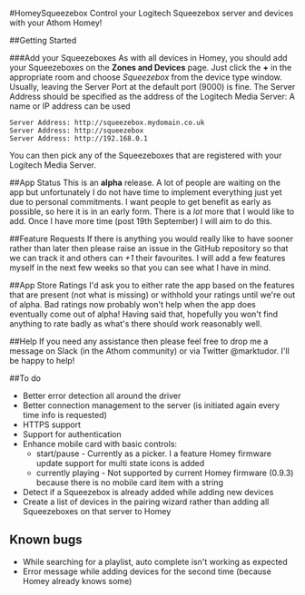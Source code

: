 #HomeySqueezebox
Control your Logitech Squeezebox server and devices with your Athom Homey!

##Getting Started

###Add your Squeezeboxes
As with all devices in Homey, you should add your Squeezeboxes on the **Zones and Devices** page. Just click the **+** in the
appropriate room and choose *Squeezebox* from the device type window. 
Usually, leaving the Server Port at the default port (9000) is fine. 
The Server Address should be specified as the address of the Logitech Media Server: 
A name or IP address can be used

```
Server Address: http://squeezebox.mydomain.co.uk
Server Address: http://squeezebox
Server Address: http://192.168.0.1
```

You can then pick any of the Squeezeboxes that are
registered with your Logitech Media Server.

##App Status
This is an **alpha** release. A lot of people are waiting on the app but unfortunately I do not have time to implement
everything just yet due to personal commitments. I want people to get benefit as early as possible, so here it is in an
early form. There is a _lot_ more that I would like to add. Once I have more time (post 19th September) I will aim to do this.

##Feature Requests
If there is anything you would really like to have sooner rather than later then please raise an issue in the GitHub
repository so that we can track it and others can *+1* their favourites. I will add a few features myself in the next
few weeks so that you can see what I have in mind.

##App Store Ratings
I'd ask you to either rate the app based on the features that are present (not what is missing) or withhold your ratings
until we're out of alpha. Bad ratings now probably won't help when the app does eventually come out of alpha! Having
said that, hopefully you won't find anything to rate badly as what's there should work reasonably well.

##Help
If you need any assistance then please feel free to drop me a message on Slack (in the Athom community) or via Twitter
@marktudor. I'll be happy to help!

##To do
* Better error detection all around the driver
* Better connection management to the server (is initiated again every time info is requested) 
* HTTPS support
* Support for authentication
* Enhance mobile card with basic controls:
    * start/pause - Currently as a picker. I a feature Homey firmware update support for multi state icons is added
    * currently playing - Not supported by current Homey firmware (0.9.3) because there is no mobile card item with a string
* Detect if a Squeezebox is already added while adding new devices
* Create a list of devices in the pairing wizard rather than adding all Squeezeboxes on that server to Homey

## Known bugs
* While searching for a playlist, auto complete isn't working as expected
* Error message while adding devices for the second time (because Homey already knows some)